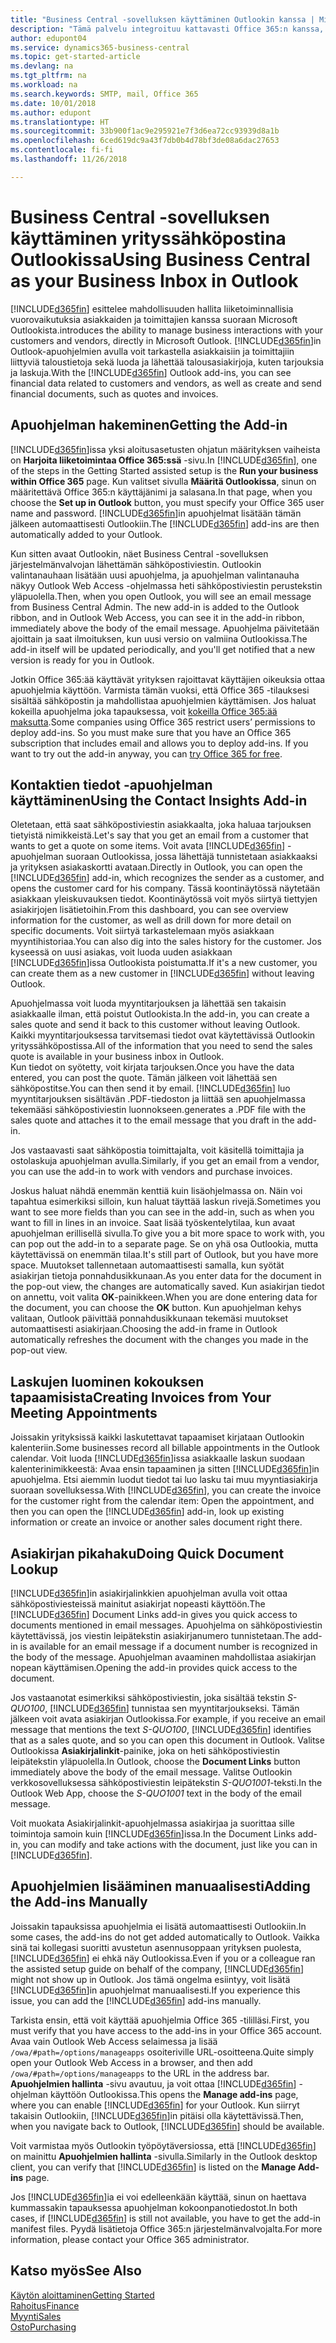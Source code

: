 ```yaml
---
title: "Business Central -sovelluksen käyttäminen Outlookin kanssa | Microsoft Docs"
description: "Tämä palvelu integroituu kattavasti Office 365:n kanssa, joten voit hallita kaikkea yrityksen asiakkaiden ja toimittajien kanssa tapahtuvaa viestintää suoraan Outlookissa."
author: edupont04
ms.service: dynamics365-business-central
ms.topic: get-started-article
ms.devlang: na
ms.tgt_pltfrm: na
ms.workload: na
ms.search.keywords: SMTP, mail, Office 365
ms.date: 10/01/2018
ms.author: edupont
ms.translationtype: HT
ms.sourcegitcommit: 33b900f1ac9e295921e7f3d6ea72cc93939d8a1b
ms.openlocfilehash: 6ced619dc9a43f7db0b4d78bf3de08a6dac27653
ms.contentlocale: fi-fi
ms.lasthandoff: 11/26/2018

---
```

# <a name="using-business-central-as-your-business-inbox-in-outlook"></a><span data-ttu-id="32335-103">Business Central -sovelluksen käyttäminen yrityssähköpostina Outlookissa</span><span class="sxs-lookup"><span data-stu-id="32335-103">Using Business Central as your Business Inbox in Outlook</span></span>
[!INCLUDE[d365fin](includes/d365fin_md.md)] <span data-ttu-id="32335-104">esittelee mahdollisuuden hallita liiketoiminnallisia vuorovaikutuksia asiakkaiden ja toimittajien kanssa suoraan Microsoft Outlookista.</span><span class="sxs-lookup"><span data-stu-id="32335-104">introduces the ability to manage business interactions with your customers and vendors, directly in Microsoft Outlook.</span></span> <span data-ttu-id="32335-105">[!INCLUDE[d365fin](includes/d365fin_md.md)]in Outlook-apuohjelmien avulla voit tarkastella asiakkaisiin ja toimittajiin liittyviä taloustietoja sekä luoda ja lähettää talousasiakirjoja, kuten tarjouksia ja laskuja.</span><span class="sxs-lookup"><span data-stu-id="32335-105">With the [!INCLUDE[d365fin](includes/d365fin_md.md)] Outlook add-ins, you can see financial data related to customers and vendors, as well as create and send financial documents, such as quotes and invoices.</span></span>  

## <a name="getting-the-add-in"></a><span data-ttu-id="32335-106">Apuohjelman hakeminen</span><span class="sxs-lookup"><span data-stu-id="32335-106">Getting the Add-in</span></span>
<span data-ttu-id="32335-107">[!INCLUDE[d365fin](includes/d365fin_md.md)]issa yksi aloitusasetusten ohjatun määrityksen vaiheista on **Harjoita liiketoimintaa Office 365:ssä** -sivu.</span><span class="sxs-lookup"><span data-stu-id="32335-107">In [!INCLUDE[d365fin](includes/d365fin_md.md)], one of the steps in the Getting Started assisted setup is the **Run your business within Office 365** page.</span></span> <span data-ttu-id="32335-108">Kun valitset sivulla **Määritä Outlookissa**, sinun on määritettävä Office 365:n käyttäjänimi ja salasana.</span><span class="sxs-lookup"><span data-stu-id="32335-108">In that page, when you choose the **Set up in Outlook** button, you must specify your Office 365 user name and password.</span></span> <span data-ttu-id="32335-109">[!INCLUDE[d365fin](includes/d365fin_md.md)]in apuohjelmat lisätään tämän jälkeen automaattisesti Outlookiin.</span><span class="sxs-lookup"><span data-stu-id="32335-109">The [!INCLUDE[d365fin](includes/d365fin_md.md)] add-ins are then automatically added to your Outlook.</span></span>  

<span data-ttu-id="32335-110">Kun sitten avaat Outlookin, näet Business Central -sovelluksen järjestelmänvalvojan lähettämän sähköpostiviestin. Outlookin valintanauhaan lisätään uusi apuohjelma, ja apuohjelman valintanauha näkyy Outlook Web Access -ohjelmassa heti sähköpostiviestin perustekstin yläpuolella.</span><span class="sxs-lookup"><span data-stu-id="32335-110">Then, when you open Outlook, you will see an email message from Business Central Admin. The new add-in is added to the Outlook ribbon, and in Outlook Web Access, you can see it in the add-in ribbon, immediately above the body of the email message.</span></span> <span data-ttu-id="32335-111">Apuohjelma päivitetään ajoittain ja saat ilmoituksen, kun uusi versio on valmiina Outlookissa.</span><span class="sxs-lookup"><span data-stu-id="32335-111">The add-in itself will be updated periodically, and you'll get notified that a new version is ready for you in Outlook.</span></span>  

<span data-ttu-id="32335-112">Jotkin Office 365:ää käyttävät yrityksen rajoittavat käyttäjien oikeuksia ottaa apuohjelmia käyttöön. Varmista tämän vuoksi, että Office 365 -tilauksesi sisältää sähköpostin ja mahdollistaa apuohjelmien käyttämisen. Jos haluat kokeilla apuohjelma joka tapauksessa, voit [kokeilla Office 365:ää maksutta](https://products.office.com/try).</span><span class="sxs-lookup"><span data-stu-id="32335-112">Some companies using Office 365 restrict users’ permissions to deploy add-ins. So you must make sure that you have an Office 365 subscription that includes email and allows you to deploy add-ins. If you want to try out the add-in anyway, you can [try Office 365 for free](https://products.office.com/try).</span></span>  

## <a name="using-the-contact-insights-add-in"></a><span data-ttu-id="32335-113">Kontaktien tiedot -apuohjelman käyttäminen</span><span class="sxs-lookup"><span data-stu-id="32335-113">Using the Contact Insights Add-in</span></span>
<span data-ttu-id="32335-114">Oletetaan, että saat sähköpostiviestin asiakkaalta, joka haluaa tarjouksen tietyistä nimikkeistä.</span><span class="sxs-lookup"><span data-stu-id="32335-114">Let's say that you get an email from a customer that wants to get a quote on some items.</span></span> <span data-ttu-id="32335-115">Voit avata [!INCLUDE[d365fin](includes/d365fin_md.md)] -apuohjelman suoraan Outlookissa, jossa lähettäjä tunnistetaan asiakkaaksi ja yrityksen asiakaskortti avataan.</span><span class="sxs-lookup"><span data-stu-id="32335-115">Directly in Outlook, you can open the [!INCLUDE[d365fin](includes/d365fin_md.md)] add-in, which recognizes the sender as a customer, and opens the customer card for his company.</span></span> <span data-ttu-id="32335-116">Tässä koontinäytössä näytetään asiakkaan yleiskuvauksen tiedot. Koontinäytössä voit myös siirtyä tiettyjen asiakirjojen lisätietoihin.</span><span class="sxs-lookup"><span data-stu-id="32335-116">From this dashboard, you can see overview information for the customer, as well as drill down for more detail on specific documents.</span></span> <span data-ttu-id="32335-117">Voit siirtyä tarkastelemaan myös asiakkaan myyntihistoriaa.</span><span class="sxs-lookup"><span data-stu-id="32335-117">You can also dig into the sales history for the customer.</span></span> <span data-ttu-id="32335-118">Jos kyseessä on uusi asiakas, voit luoda uuden asiakkaan [!INCLUDE[d365fin](includes/d365fin_md.md)]issa Outlookista poistumatta.</span><span class="sxs-lookup"><span data-stu-id="32335-118">If it's a new customer, you can create them as a new customer in [!INCLUDE[d365fin](includes/d365fin_md.md)] without leaving Outlook.</span></span>  

<span data-ttu-id="32335-119">Apuohjelmassa voit luoda myyntitarjouksen ja lähettää sen takaisin asiakkaalle ilman, että poistut Outlookista.</span><span class="sxs-lookup"><span data-stu-id="32335-119">In the add-in, you can create a sales quote and send it back to this customer without leaving Outlook.</span></span> <span data-ttu-id="32335-120">Kaikki myyntitarjouksessa tarvitsemasi tiedot ovat käytettävissä Outlookin yrityssähköpostissa.</span><span class="sxs-lookup"><span data-stu-id="32335-120">All of the information that you need to send the sales quote is available in your business inbox in Outlook.</span></span>  
<span data-ttu-id="32335-121">Kun tiedot on syötetty, voit kirjata tarjouksen.</span><span class="sxs-lookup"><span data-stu-id="32335-121">Once you have the data entered, you can post the quote.</span></span> <span data-ttu-id="32335-122">Tämän jälkeen voit lähettää sen sähköpostitse.</span><span class="sxs-lookup"><span data-stu-id="32335-122">You can then send it by email.</span></span> [!INCLUDE[d365fin](includes/d365fin_md.md)] <span data-ttu-id="32335-123">luo myyntitarjouksen sisältävän .PDF-tiedoston ja liittää sen apuohjelmassa tekemääsi sähköpostiviestin luonnokseen.</span><span class="sxs-lookup"><span data-stu-id="32335-123">generates a .PDF file with the sales quote and attaches it to the email message that you draft in the add-in.</span></span>  

<span data-ttu-id="32335-124">Jos vastaavasti saat sähköpostia toimittajalta, voit käsitellä toimittajia ja ostolaskuja apuohjelman avulla.</span><span class="sxs-lookup"><span data-stu-id="32335-124">Similarly, if you get an email from a vendor, you can use the add-in to work with vendors and purchase invoices.</span></span>  

<span data-ttu-id="32335-125">Joskus haluat nähdä enemmän kenttiä kuin lisäohjelmassa on. Näin voi tapahtua esimerkiksi silloin, kun haluat täyttää laskun rivejä.</span><span class="sxs-lookup"><span data-stu-id="32335-125">Sometimes you want to see more fields than you can see in the add-in, such as when you want to fill in lines in an invoice.</span></span> <span data-ttu-id="32335-126">Saat lisää työskentelytilaa, kun avaat apuohjelman erillisellä sivulla.</span><span class="sxs-lookup"><span data-stu-id="32335-126">To give you a bit more space to work with, you can pop out the add-in to a separate page.</span></span> <span data-ttu-id="32335-127">Se on yhä osa Outlookia, mutta käytettävissä on enemmän tilaa.</span><span class="sxs-lookup"><span data-stu-id="32335-127">It's still part of Outlook, but you have more space.</span></span> <span data-ttu-id="32335-128">Muutokset tallennetaan automaattisesti samalla, kun syötät asiakirjan tietoja ponnahdusikkunaan.</span><span class="sxs-lookup"><span data-stu-id="32335-128">As you enter data for the document in the pop-out view, the changes are automatically saved.</span></span> <span data-ttu-id="32335-129">Kun asiakirjan tiedot on annettu, voit valita **OK**-painikkeen.</span><span class="sxs-lookup"><span data-stu-id="32335-129">When you are done entering data for the document, you can choose the **OK** button.</span></span> <span data-ttu-id="32335-130">Kun apuohjelman kehys valitaan, Outlook päivittää ponnahdusikkunaan tekemäsi muutokset automaattisesti asiakirjaan.</span><span class="sxs-lookup"><span data-stu-id="32335-130">Choosing the add-in frame in Outlook automatically refreshes the document with the changes you made in the pop-out view.</span></span>  

## <a name="creating-invoices-from-your-meeting-appointments"></a><span data-ttu-id="32335-131">Laskujen luominen kokouksen tapaamisista</span><span class="sxs-lookup"><span data-stu-id="32335-131">Creating Invoices from Your Meeting Appointments</span></span>
<span data-ttu-id="32335-132">Joissakin yrityksissä kaikki laskutettavat tapaamiset kirjataan Outlookin kalenteriin.</span><span class="sxs-lookup"><span data-stu-id="32335-132">Some businesses record all billable appointments in the Outlook calendar.</span></span> <span data-ttu-id="32335-133">Voit luoda [!INCLUDE[d365fin](includes/d365fin_md.md)]issa asiakkaalle laskun suodaan kalenterinimikkeestä: Avaa ensin tapaaminen ja sitten [!INCLUDE[d365fin](includes/d365fin_md.md)]in apuohjelma. Etsi aiemmin luodut tiedot tai luo lasku tai muu myyntiasiakirja suoraan sovelluksessa.</span><span class="sxs-lookup"><span data-stu-id="32335-133">With [!INCLUDE[d365fin](includes/d365fin_md.md)], you can create the invoice for the customer right from the calendar item: Open the appointment, and then you can open the [!INCLUDE[d365fin](includes/d365fin_md.md)] add-in, look up existing information or create an invoice or another sales document right there.</span></span>  

## <a name="doing-quick-document-lookup"></a><span data-ttu-id="32335-134">Asiakirjan pikahaku</span><span class="sxs-lookup"><span data-stu-id="32335-134">Doing Quick Document Lookup</span></span>
<span data-ttu-id="32335-135">[!INCLUDE[d365fin](includes/d365fin_md.md)]in asiakirjalinkkien apuohjelman avulla voit ottaa sähköpostiviesteissä mainitut asiakirjat nopeasti käyttöön.</span><span class="sxs-lookup"><span data-stu-id="32335-135">The [!INCLUDE[d365fin](includes/d365fin_md.md)] Document Links add-in gives you quick access to documents mentioned in email messages.</span></span> <span data-ttu-id="32335-136">Apuohjelma on sähköpostiviestin käytettävissä, jos viestin leipätekstin asiakirjanumero tunnistetaan.</span><span class="sxs-lookup"><span data-stu-id="32335-136">The add-in is available for an email message if a document number is recognized in the body of the message.</span></span> <span data-ttu-id="32335-137">Apuohjelman avaaminen mahdollistaa asiakirjan nopean käyttämisen.</span><span class="sxs-lookup"><span data-stu-id="32335-137">Opening the add-in provides quick access to the document.</span></span>  

<span data-ttu-id="32335-138">Jos vastaanotat esimerkiksi sähköpostiviestin, joka sisältää tekstin *S-QUO100*, [!INCLUDE[d365fin](includes/d365fin_md.md)] tunnistaa sen myyntitarjoukseksi. Tämän jälkeen voit avata asiakirjan Outlookissa.</span><span class="sxs-lookup"><span data-stu-id="32335-138">For example, if you receive an email message that mentions the text *S-QUO100*, [!INCLUDE[d365fin](includes/d365fin_md.md)] identifies that as a sales quote, and so you can open this document in Outlook.</span></span> <span data-ttu-id="32335-139">Valitse Outlookissa **Asiakirjalinkit**-painike, joka on heti sähköpostiviestin leipätekstin yläpuolella.</span><span class="sxs-lookup"><span data-stu-id="32335-139">In Outlook, choose the **Document Links** button immediately above the body of the email message.</span></span> <span data-ttu-id="32335-140">Valitse Outlookin verkkosovelluksessa sähköpostiviestin leipätekstin *S-QUO1001*-teksti.</span><span class="sxs-lookup"><span data-stu-id="32335-140">In the Outlook Web App, choose the *S-QUO1001* text in the body of the email message.</span></span>  

<span data-ttu-id="32335-141">Voit muokata Asiakirjalinkit-apuohjelmassa asiakirjaa ja suorittaa sille toimintoja samoin kuin [!INCLUDE[d365fin](includes/d365fin_md.md)]issa.</span><span class="sxs-lookup"><span data-stu-id="32335-141">In the Document Links add-in, you can modify and take actions with the document, just like you can in [!INCLUDE[d365fin](includes/d365fin_md.md)].</span></span>

## <a name="adding-the-add-ins-manually"></a><span data-ttu-id="32335-142">Apuohjelmien lisääminen manuaalisesti</span><span class="sxs-lookup"><span data-stu-id="32335-142">Adding the Add-ins Manually</span></span>
<span data-ttu-id="32335-143">Joissakin tapauksissa apuohjelmia ei lisätä automaattisesti Outlookiin.</span><span class="sxs-lookup"><span data-stu-id="32335-143">In some cases, the add-ins do not get added automatically to Outlook.</span></span> <span data-ttu-id="32335-144">Vaikka sinä tai kollegasi suoritti avustetun asennusoppaan yrityksen puolesta, [!INCLUDE[d365fin](includes/d365fin_md.md)] ei ehkä näy Outlookissa.</span><span class="sxs-lookup"><span data-stu-id="32335-144">Even if you or a colleague ran the assisted setup guide on behalf of the company, [!INCLUDE[d365fin](includes/d365fin_md.md)] might not show up in Outlook.</span></span> <span data-ttu-id="32335-145">Jos tämä ongelma esiintyy, voit lisätä [!INCLUDE[d365fin](includes/d365fin_md.md)]in apuohjelmat manuaalisesti.</span><span class="sxs-lookup"><span data-stu-id="32335-145">If you experience this issue, you can add the [!INCLUDE[d365fin](includes/d365fin_md.md)] add-ins manually.</span></span>  

<span data-ttu-id="32335-146">Tarkista ensin, että voit käyttää apuohjelmia Office 365 -tililläsi.</span><span class="sxs-lookup"><span data-stu-id="32335-146">First, you must verify that you have access to the add-ins in your Office 365 account.</span></span> <span data-ttu-id="32335-147">Avaa vain Outlook Web Access selaimessa ja lisää `/owa/#path=/options/manageapps` osoiteriville URL-osoitteena.</span><span class="sxs-lookup"><span data-stu-id="32335-147">Quite simply open your Outlook Web Access in a browser, and then add `/owa/#path=/options/manageapps` to the URL in the address bar.</span></span> <span data-ttu-id="32335-148">**Apuohjelmien hallinta** -sivu avautuu, ja voit ottaa [!INCLUDE[d365fin](includes/d365fin_md.md)] -ohjelman käyttöön Outlookissa.</span><span class="sxs-lookup"><span data-stu-id="32335-148">This opens the **Manage add-ins** page, where you can enable [!INCLUDE[d365fin](includes/d365fin_md.md)] for your Outlook.</span></span> <span data-ttu-id="32335-149">Kun siirryt takaisin Outlookiin, [!INCLUDE[d365fin](includes/d365fin_md.md)]in pitäisi olla käytettävissä.</span><span class="sxs-lookup"><span data-stu-id="32335-149">Then, when you navigate back to Outlook, [!INCLUDE[d365fin](includes/d365fin_md.md)] should be available.</span></span>  

<span data-ttu-id="32335-150">Voit varmistaa myös Outlookin työpöytäversiossa, että [!INCLUDE[d365fin](includes/d365fin_md.md)] on mainittu **Apuohjelmien hallinta** -sivulla.</span><span class="sxs-lookup"><span data-stu-id="32335-150">Similarly in the Outlook desktop client, you can verify that [!INCLUDE[d365fin](includes/d365fin_md.md)] is listed on the **Manage Add-ins** page.</span></span>  

<span data-ttu-id="32335-151">Jos [!INCLUDE[d365fin](includes/d365fin_md.md)]ia ei voi edelleenkään käyttää, sinun on haettava kummassakin tapauksessa apuohjelman kokoonpanotiedostot.</span><span class="sxs-lookup"><span data-stu-id="32335-151">In both cases, if [!INCLUDE[d365fin](includes/d365fin_md.md)] is still not available, you have to get the add-in manifest files.</span></span> <span data-ttu-id="32335-152">Pyydä lisätietoja Office 365:n järjestelmänvalvojalta.</span><span class="sxs-lookup"><span data-stu-id="32335-152">For more information, please contact your Office 365 administrator.</span></span>

## <a name="see-also"></a><span data-ttu-id="32335-153">Katso myös</span><span class="sxs-lookup"><span data-stu-id="32335-153">See Also</span></span>
[<span data-ttu-id="32335-154">Käytön aloittaminen</span><span class="sxs-lookup"><span data-stu-id="32335-154">Getting Started</span></span>](product-get-started.md)  
[<span data-ttu-id="32335-155">Rahoitus</span><span class="sxs-lookup"><span data-stu-id="32335-155">Finance</span></span>](finance.md)  
[<span data-ttu-id="32335-156">Myynti</span><span class="sxs-lookup"><span data-stu-id="32335-156">Sales</span></span>](sales-manage-sales.md)  
[<span data-ttu-id="32335-157">Osto</span><span class="sxs-lookup"><span data-stu-id="32335-157">Purchasing</span></span>](purchasing-manage-purchasing.md)  

